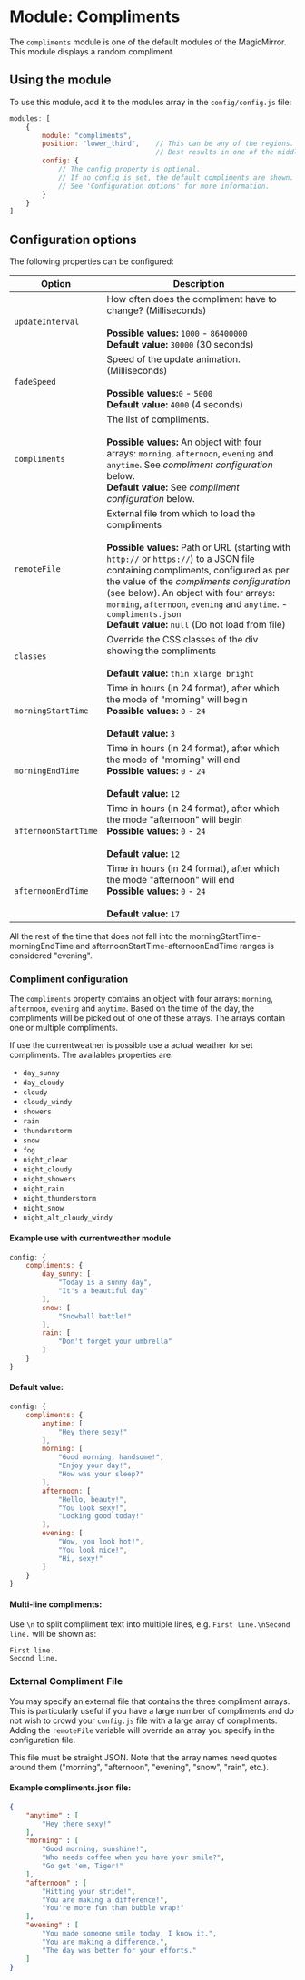 # Module: Compliments
The `compliments` module is one of the default modules of the MagicMirror.
This module displays a random compliment.

## Using the module

To use this module, add it to the modules array in the `config/config.js` file:
````javascript
modules: [
	{
		module: "compliments",
		position: "lower_third",	// This can be any of the regions.
									// Best results in one of the middle regions like: lower_third
		config: {
			// The config property is optional.
			// If no config is set, the default compliments are shown.
			// See 'Configuration options' for more information.
		}
	}
]
````

## Configuration options

The following properties can be configured:


| Option           | Description
| ---------------- | -----------
| `updateInterval` | How often does the compliment have to change? (Milliseconds) <br><br> **Possible values:** `1000` - `86400000` <br> **Default value:** `30000` (30 seconds)
| `fadeSpeed`      | Speed of the update animation. (Milliseconds) <br><br> **Possible values:**`0` - `5000` <br> **Default value:** `4000` (4 seconds)
| `compliments`	   | The list of compliments. <br><br> **Possible values:** An object with four arrays: `morning`, `afternoon`, `evening` and `anytime`. See _compliment configuration_ below. <br> **Default value:** See _compliment configuration_ below.
| `remoteFile`     | External file from which to load the compliments <br><br> **Possible values:** Path or URL (starting with `http://` or `https://`) to a JSON file containing compliments, configured as per the value of the _compliments configuration_ (see below). An object with four arrays: `morning`, `afternoon`, `evening` and `anytime`. - `compliments.json` <br> **Default value:** `null` (Do not load from file)
| `classes`        | Override the CSS classes of the div showing the compliments <br><br> **Default value:** `thin xlarge bright`
| `morningStartTime`        |  Time in hours (in 24 format), after which the mode of "morning" will begin <br> **Possible values:** `0` - `24` <br><br> **Default value:** `3`
| `morningEndTime`        |  Time in hours (in 24 format), after which the mode of "morning" will end <br> **Possible values:** `0` - `24` <br><br> **Default value:** `12`
| `afternoonStartTime`        | Time in hours (in 24 format), after which the mode "afternoon" will begin <br> **Possible values:** `0` - `24` <br><br>  **Default value:** `12`
| `afternoonEndTime`        | Time in hours (in 24 format), after which the mode "afternoon" will end <br> **Possible values:** `0` - `24` <br><br> **Default value:** `17`

All the rest of the time that does not fall into the morningStartTime-morningEndTime and afternoonStartTime-afternoonEndTime ranges is considered "evening".

### Compliment configuration

The `compliments` property contains an object with four arrays: <code>morning</code>, <code>afternoon</code>, <code>evening</code> and <code>anytime</code>. Based on the time of the day, the compliments will be picked out of one of these arrays. The arrays contain one or multiple compliments.


If use the currentweather is possible use a actual weather for set compliments. The availables properties are:
* `day_sunny`
* `day_cloudy`
* `cloudy`
* `cloudy_windy`
* `showers`
* `rain`
* `thunderstorm`
* `snow`
* `fog`
* `night_clear`
* `night_cloudy`
* `night_showers`
* `night_rain`
* `night_thunderstorm`
* `night_snow`
* `night_alt_cloudy_windy`

#### Example use with currentweather module
````javascript
config: {
	compliments: {
		day_sunny: [
			"Today is a sunny day",
			"It's a beautiful day"
		],
		snow: [
			"Snowball battle!"
		],
		rain: [
			"Don't forget your umbrella"
		]
	}
}
````


#### Default value:
````javascript
config: {
	compliments: {
		anytime: [
			"Hey there sexy!"
		],
		morning: [
			"Good morning, handsome!",
			"Enjoy your day!",
			"How was your sleep?"
		],
		afternoon: [
			"Hello, beauty!",
			"You look sexy!",
			"Looking good today!"
		],
		evening: [
			"Wow, you look hot!",
			"You look nice!",
			"Hi, sexy!"
		]
	}
}
````

#### Multi-line compliments:
Use `\n` to split compliment text into multiple lines, e.g. `First line.\nSecond line.` will be shown as:
```
First line.
Second line.
```

### External Compliment File
You may specify an external file that contains the three compliment arrays. This is particularly useful if you have a
large number of compliments and do not wish to crowd your `config.js` file with a large array of compliments.
Adding the `remoteFile` variable will override an array you specify in the configuration file.

This file must be straight JSON. Note that the array names need quotes
around them ("morning", "afternoon", "evening", "snow", "rain", etc.).
#### Example compliments.json file:
````json
{
    "anytime" : [
        "Hey there sexy!"
    ],
    "morning" : [
        "Good morning, sunshine!",
        "Who needs coffee when you have your smile?",
        "Go get 'em, Tiger!"
    ],
    "afternoon" : [
        "Hitting your stride!",
        "You are making a difference!",
        "You're more fun than bubble wrap!"
    ],
    "evening" : [
        "You made someone smile today, I know it.",
        "You are making a difference.",
        "The day was better for your efforts."
    ]
}
````

